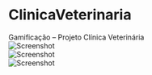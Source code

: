 # ClinicaVeterinaria
Gamificação – Projeto Clínica Veterinária <br>
![Screenshot](screenshot.png) <br>
![Screenshot](screenshot.png) <br>
![Screenshot](screenshot.png) <br>
